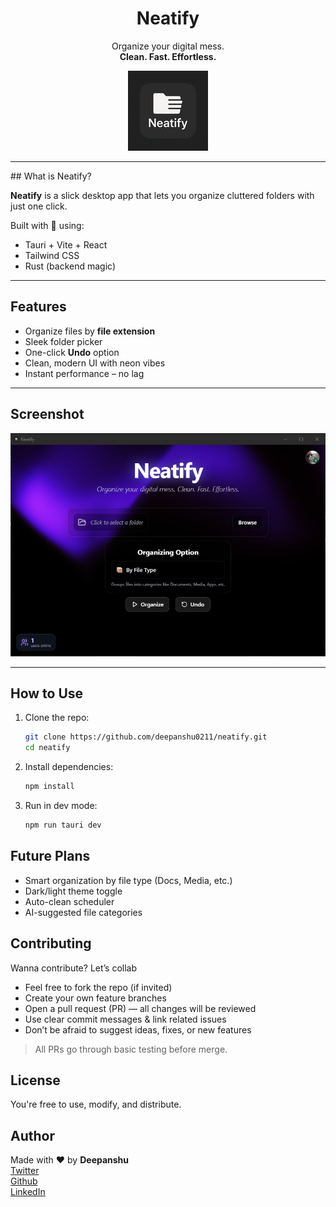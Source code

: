 <div align="center">

#  Neatify

Organize your digital mess.  
**Clean. Fast. Effortless.**

![Neatify UI](https://github.com/Deepanshu0211/Neatify/blob/main/src-tauri/icons/128x128.png)

---
</div>
##  What is Neatify?

**Neatify** is a slick desktop app that lets you organize cluttered folders with just one click.

Built with 💖 using:

-  Tauri + Vite + React
-  Tailwind CSS
-  Rust (backend magic)

---

##  Features

-  Organize files by **file extension**
-  Sleek folder picker
- One-click **Undo** option
-  Clean, modern UI with neon vibes
-  Instant performance – no lag

---

##  Screenshot



![App Screenshot](https://github.com/Deepanshu0211/Neatify/blob/main/src/assets/image.png)

---

##  How to Use

1. Clone the repo:
   ```bash
   git clone https://github.com/deepanshu0211/neatify.git
   cd neatify
2. Install dependencies:
   ```bash 
   npm install
3. Run in dev mode:
    ```bash
    npm run tauri dev
##  Future Plans
- Smart organization by file type (Docs, Media, etc.)
- Dark/light theme toggle
- Auto-clean scheduler
- AI-suggested file categories

## Contributing
Wanna contribute? Let’s collab

- Feel free to fork the repo (if invited)
- Create your own feature branches
- Open a pull request (PR) — all changes will be reviewed
- Use clear commit messages & link related issues
- Don’t be afraid to suggest ideas, fixes, or new features

>  All PRs go through basic testing before merge.
##  License

You're free to use, modify, and distribute.

## Author
Made with ❤️ by <b>Deepanshu </b> <br>
 [Twitter](https://x.com/V3Deepanshu)<br>
[Github](https://github.com/Deepanshu0211)<br>
[LinkedIn](https://www.linkedin.com/in/deepanshuyad/)<br>


